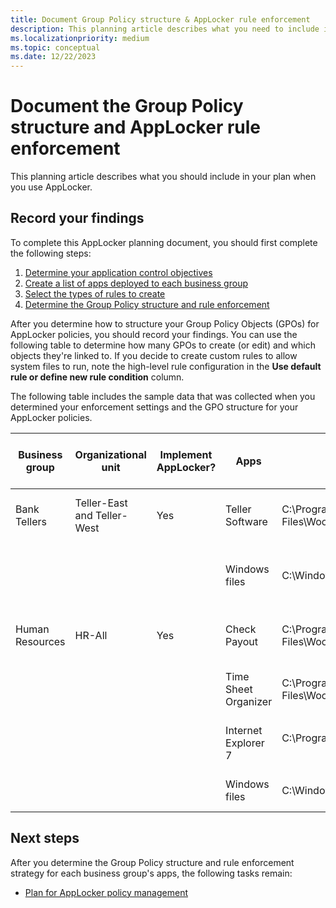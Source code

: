 ```yaml
---
title: Document Group Policy structure & AppLocker rule enforcement
description: This planning article describes what you need to include in your plan when you use AppLocker.
ms.localizationpriority: medium
ms.topic: conceptual
ms.date: 12/22/2023
---
```


# Document the Group Policy structure and AppLocker rule enforcement

This planning article describes what you should include in your plan when you use AppLocker.

## Record your findings

To complete this AppLocker planning document, you should first complete the following steps:

1. [Determine your application control objectives](determine-your-application-control-objectives.md)
2. [Create a list of apps deployed to each business group](create-list-of-applications-deployed-to-each-business-group.md)
3. [Select the types of rules to create](select-types-of-rules-to-create.md)
4. [Determine the Group Policy structure and rule enforcement](determine-group-policy-structure-and-rule-enforcement.md)

After you determine how to structure your Group Policy Objects (GPOs) for AppLocker policies, you should record your findings. You can use the following table to determine how many GPOs to create (or edit) and which objects they're linked to. If you decide to create custom rules to allow system files to run, note the high-level rule configuration in the **Use default rule or define new rule condition** column.

The following table includes the sample data that was collected when you determined your enforcement settings and the GPO structure for your AppLocker policies.

|Business group|Organizational unit|Implement AppLocker?|Apps|Installation path|Use default rule or define new rule condition|Allow or deny|GPO name|
| --- | --- | --- | --- | --- | --- | --- | --- |
|Bank Tellers|Teller-East and Teller-West|Yes|Teller Software|C:\Program Files\Woodgrove\Teller.exe|File is signed; create a publisher condition|Allow|Tellers-AppLockerTellerRules|
||||Windows files|C:\Windows|Create a path exception to the default rule to exclude \Windows\Temp|Allow||
|Human Resources|HR-All|Yes|Check Payout|C:\Program Files\Woodgrove\HR\Checkcut.exe|File is signed; create a publisher condition|Allow|HR-AppLockerHRRules|
||||Time Sheet Organizer|C:\Program Files\Woodgrove\HR\Timesheet.exe|File isn't signed; create a file hash condition|Allow||
||||Internet Explorer 7|C:\Program Files\Internet Explorer</p>|File is signed; create a publisher condition|Deny||
||||Windows files|C:\Windows|Use a default rule for the Windows path|Allow||

## Next steps

After you determine the Group Policy structure and rule enforcement strategy for each business group's apps, the following tasks remain:

- [Plan for AppLocker policy management](plan-for-applocker-policy-management.md)
